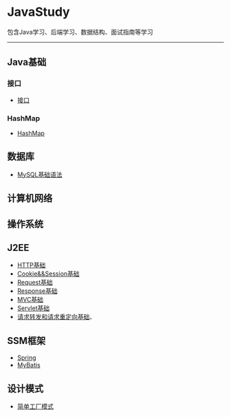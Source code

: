 # JavaStudy
包含Java学习、后端学习、数据结构、面试指南等学习

*******************************************************************************

## Java基础

### 接口

* [接口](docs/java/接口概括.md)

### HashMap

* [HashMap](docs/java/HashMap.md)

## 数据库

* [MySQL基础语法](docs/数据库/SQL语句.md)

## 计算机网络

## 操作系统

## J2EE

* [HTTP基础](docs/J2EE基础/HTTP.md)
* [Cookie&&Session基础](docs/J2EE基础/Cookie&&Session.md)
* [Request基础](docs/J2EE基础/Request.md)
* [Response基础](docs/J2EE基础/Response.md)
* [MVC基础](docs/J2EE基础/MVC.md)
* [Servlet基础](docs/J2EE基础/Servlet.md)
* [请求转发和请求重定向基础](docs/J2EE基础/请求转发和请求重定向.md)、

## SSM框架

* [Spring](docs/SSM/Spring.md)
* [MyBatis](docs/SSM/MyBatis.md)

## 设计模式

* [简单工厂模式](docs/设计模式/简单工厂模式.md)






